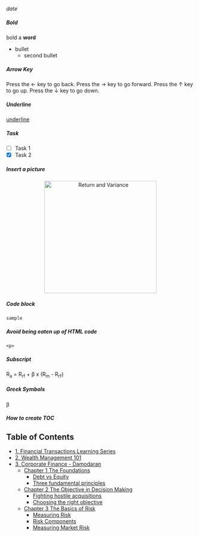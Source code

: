 *date* <br/>
##### Bold
bold a __word__
* bullet 
  - second bullet

##### Arrow Key
Press the &#8592; key to go back.
Press the &#8594; key to go forward.
Press the &#8593; key to go up.
Press the &#8595; key to go down.

##### Underline
<ins> underline </ins>

##### Task
- [ ] Task 1
- [x] Task 2

##### Insert a picture
<p align="center">
  <img src="screenshots/return-variance.PNG" alt="Return and Variance" width="300">
</p>

##### Code block
```sample```

##### Avoid being eaten up of HTML code
`<p>`

##### Subscript
R<sub>a</sub> = R<sub>rf</sub> + &beta; x (R<sub>m</sub> - R<sub>rf</sub>)

##### Greek Symbols
&beta;

##### How to create TOC
## Table of Contents
- [1. Financial Transactions Learning Series](#1-financial-transactions-learning-series)
- [2. Wealth Management 101](#2-wealth-management-101)
- [3. Corporate Finance - Damodaran](#3-corporate-finance---damodaran)
  - [Chapter 1 The Foundations](#chapter-1-the-foundations)
    - [Debt vs Equity](#debt-vs-equity)
    - [Three fundamental principles](#three-fundamental-principles)
  - [Chapter 2 The Objective in Decision Making](#chapter-2-the-objective-in-decision-making)
    - [Fighting hostile acquisitions](#fighting-hostile-acquisitions)
    - [Choosing the right objective](#choosing-the-right-objective)
  - [Chapter 3 The Basics of Risk](#chapter-3-the-basics-of-risk)
    - [Measuring Risk](#measuring-risk)
    - [Risk Components](#risk-components)
    - [Measuring Market Risk](#measuring-market-risk)

